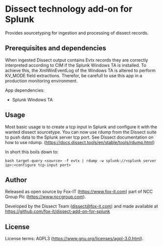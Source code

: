 # Dissect technology add-on for Splunk

Provides sourcetyping for ingestion and processing of dissect records. 

## Prerequisites and dependencies
When ingested Dissect output contains Evtx records they are correctly interpreted according to CIM if the Splunk Windows TA is installed. 
To achieve this, the XmlWinEventLog of the Windows TA is altered to perform KV_MODE field extractions. 
Therefor, be carefull to use this app in a production monitoring environment.

App dependencies:
- Splunk Windows TA

## Usage
Most basic usage is to create a tcp input in Splunk and configure it with the wanted dissect sourcetype.
You can now use rdump from the Dissect suite to push data to the Splunk server tcp port. See Dissect documentation on how to use rdump.
(https://docs.dissect.tools/en/stable/tools/rdump.html)

In short this boils down to:

```bash target-query <source> -f evtx | rdump -w splunk://<splunk server ip>:<configure tcp-input port> ```


## Author
Released as open source by Fox-IT (https://www.fox-it.com) part of NCC Group Plc (https://www.nccgroup.com).

Developed by the Dissect Team (dissect@fox-it.com) and made available at https://github.com/fox-it/dissect-add-on-for-splunk

## License
License terms: AGPL3 (https://www.gnu.org/licenses/agpl-3.0.html).
